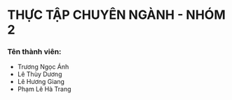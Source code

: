 # THỰC TẬP CHUYÊN NGÀNH - NHÓM 2
### Tên thành viên:
* Trương Ngọc Ánh
* Lê Thùy Dương
* Lê Hương Giang
* Phạm Lê Hà Trang
